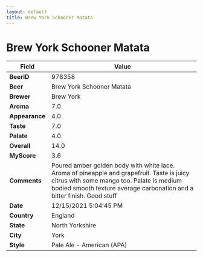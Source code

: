 ```yaml
---
layout: default
title: Brew York Schooner Matata
---
```


# Brew York Schooner Matata

| Field         | Value     |
|---------------|-----------|
| **BeerID** | 978358 |
| **Beer** | Brew York Schooner Matata |
| **Brewer** | Brew York |
| **Aroma** | 7.0 |
| **Appearance** | 4.0 |
| **Taste** | 7.0 |
| **Palate** | 4.0 |
| **Overall** | 14.0 |
| **MyScore** | 3.6 |
| **Comments** | Poured amber golden body with white lace. Aroma of pineapple and grapefruit. Taste is juicy citrus with some mango too. Palate is medium bodied smooth texture average carbonation and a bitter finish. Good stuff |
| **Date** | 12/15/2021 5:04:45 PM |
| **Country** | England |
| **State** | North Yorkshire |
| **City** | York |
| **Style** | Pale Ale - American (APA) |
